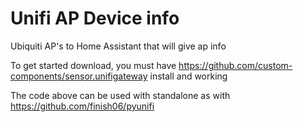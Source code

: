 # Unifi AP Device info
Ubiquiti AP's to Home Assistant that will give ap info

To get started download, you must have https://github.com/custom-components/sensor.unifigateway install and working

The code above can be used with standalone as with https://github.com/finish06/pyunifi
